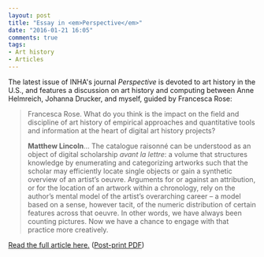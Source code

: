 ```yaml
---
layout: post
title: "Essay in <em>Perspective</em>"
date: "2016-01-21 16:05"
comments: true
tags:
- Art history
- Articles
---
```


The latest issue of INHA's journal _Perspective_ is devoted to art history in the U.S., and features a discussion on art history and computing between Anne Helmreich, Johanna Drucker, and myself, guided by Francesca Rose:

>Francesca Rose. What do you think is the impact on the field and discipline of art history of empirical approaches and quantitative tools and information at the heart of digital art history projects?
>
>**Matthew Lincoln**... The catalogue raisonné can be understood as an object of digital scholarship _avant la lettre_:
a volume that structures knowledge by enumerating and categorizing artworks such that the scholar may efficiently locate single objects or gain a synthetic overview of an artist’s oeuvre.
Arguments for or against an attribution, or for the location of an artwork within a chronology, rely on the author’s mental model of the artist’s overarching career – a model based on a sense, however tacit, of the numeric distribution of certain features across that oeuvre. In other words, we have always been counting pictures.
Now we have a chance to engage with that practice more creatively.

[Read the full article here.](http://perspective.revues.org/6021) ([Post-print PDF](/assets/docs/perspective_interview.pdf))
